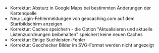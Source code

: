 ##
- Korrektur: Absturz in Google Maps bei bestimmten Änderungen der Kartenquelle
- Neu: Login-Fehlermeldungen von geocaching.com auf dem Startbildschirm anzeigen
- Korrektur: Caches speichern - die Option "Aktualisieren und aktuelle Listenzuordnungen beibehalten" speichert keine neuen Caches
- Korrektur: Einige Suchleisten-Fehler
- Korrektur: Geochecker Bilder im SVG-Format werden nicht angezeigt
